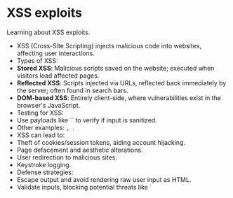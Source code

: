 # XSS exploits
Learning about XSS exploits.

- XSS (Cross-Site Scripting) injects malicious code into websites, affecting user interactions.
- Types of XSS:
- **Stored XSS**: Malicious scripts saved on the website; executed when visitors load affected pages.
- **Reflected XSS**: Scripts injected via URLs, reflected back immediately by the server; often found in search bars.
- **DOM-based XSS**: Entirely client-side, where vulnerabilities exist in the browser's JavaScript.
- Testing for XSS:
- Use payloads like `` to verify if input is sanitized.
- Other examples: ``, ``.
- XSS can lead to:
- Theft of cookies/session tokens, aiding account hijacking.
- Page defacement and aesthetic alterations.
- User redirection to malicious sites.
- Keystroke logging.
- Defense strategies:
- Escape output and avoid rendering raw user input as HTML.
- Validate inputs, blocking potential threats like `
